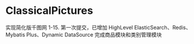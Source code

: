 # ClassicalPictures
实现简化版千图网
1-15. 第一次提交，已增加 HighLevel ElasticSearch、Redis、Mybatis Plus、Dynamic DataSource
      完成商品模块和类别管理模块
